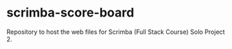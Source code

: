 # scrimba-score-board
Repository to host the web files for Scrimba (Full Stack Course) Solo Project 2.
